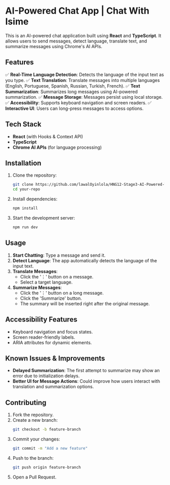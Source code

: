 # AI-Powered Chat App | Chat With Isime

This is an AI-powered chat application built using **React** and **TypeScript**. It allows users to send messages, detect language, translate text, and summarize messages using Chrome's AI APIs.

## Features

✅ **Real-Time Language Detection**: Detects the language of the input text as you type.
✅ **Text Translation**: Translate messages into multiple languages (English, Portuguese, Spanish, Russian, Turkish, French).
✅ **Text Summarization**: Summarizes long messages using AI-powered summarization.
✅ **Message Storage**: Messages persist using local storage.
✅ **Accessibility**: Supports keyboard navigation and screen readers.
✅ **Interactive UI**: Users can long-press messages to access options.

## Tech Stack

- **React** (with Hooks & Context API)
- **TypeScript**
- **Chrome AI APIs** (for language processing)

## Installation

1. Clone the repository:

   ```sh
   git clone https://github.com/lawalOyinlola/HNG12-Stage3-AI-Powered-Text-Processing-UI.git
   cd your-repo
   ```

2. Install dependencies:

   ```sh
   npm install
   ```

3. Start the development server:
   ```sh
   npm run dev
   ```

## Usage

1. **Start Chatting**: Type a message and send it.
2. **Detect Language**: The app automatically detects the language of the input text.
3. **Translate Messages**:
   - Click the '⋮' button on a message.
   - Select a target language.
4. **Summarize Messages**:
   - Click the '⋮' button on a long message.
   - Click the 'Summarize' button.
   - The summary will be inserted right after the original message.

## Accessibility Features

- Keyboard navigation and focus states.
- Screen reader-friendly labels.
- ARIA attributes for dynamic elements.

## Known Issues & Improvements

- **Delayed Summarization**: The first attempt to summarize may show an error due to initialization delays.
- **Better UI for Message Actions**: Could improve how users interact with translation and summarization options.

## Contributing

1. Fork the repository.
2. Create a new branch:
   ```sh
   git checkout -b feature-branch
   ```
3. Commit your changes:
   ```sh
   git commit -m "Add a new feature"
   ```
4. Push to the branch:
   ```sh
   git push origin feature-branch
   ```
5. Open a Pull Request.
